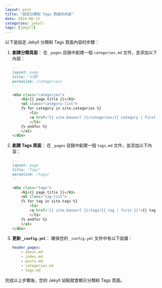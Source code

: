 ```yaml
---
layout: post
title: "設定分類和 Tags 頁面的內容"
date: 2024-06-23
categories: jekyll
tags: [jekyll]
---
```


以下是設定 Jekyll 分類和 Tags 頁面內容的步驟：

1. **創建分類頁面**：
    在 `_pages` 目錄中創建一個 `categories.md` 文件，並添加以下內容：

    ```markdown
    ---
    layout: page
    title: "分類"
    permalink: /categories/
    ---

    <div class="categories">
        <h1>{{ page.title }}</h1>
        <ul class="category-list">
        {% for category in site.categories %}
            <li>
            <a href="{{ site.baseurl }}/categories/{{ category | first }}">{{ category | first }}</a> ({{ category | last | size }})
            </li>
        {% endfor %}
        </ul>
    </div>
    ```

2. **創建 Tags 頁面**：
    在 `_pages` 目錄中創建一個 `tags.md` 文件，並添加以下內容：

    ```markdown
    ---
    layout: page
    title: "Tags"
    permalink: /tags/
    ---

    <div class="tags">
        <h1>{{ page.title }}</h1>
        <ul class="tag-list">
        {% for tag in site.tags %}
            <li>
            <a href="{{ site.baseurl }}/tags/{{ tag | first }}">{{ tag | first }}</a> ({{ tag | last | size }})
            </li>
        {% endfor %}
        </ul>
    </div>
    ```

3. **更新 `_config.yml`**：
    確保您的 `_config.yml` 文件中有以下設置：

    ```yaml
    header_pages:
        - about.md
        - index.md
        - posts.md
        - categories.md
        - tags.md
    ```

完成以上步驟後，您的 Jekyll 站點就會顯示分類和 Tags 頁面。
